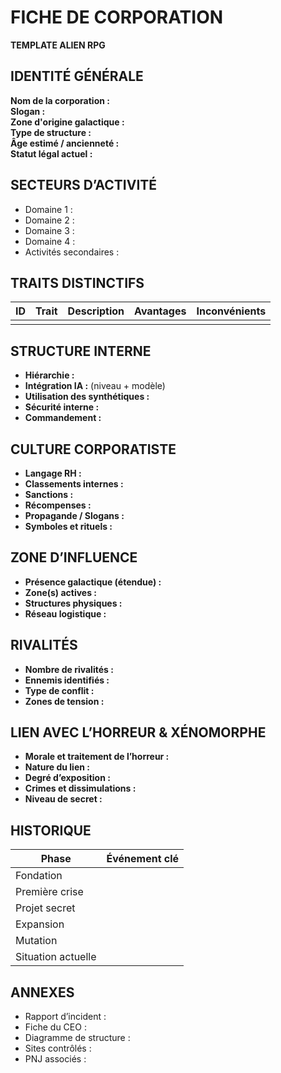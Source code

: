 # FICHE DE CORPORATION

**TEMPLATE ALIEN RPG**

## IDENTITÉ GÉNÉRALE
**Nom de la corporation :**  
**Slogan :**  
**Zone d'origine galactique :**  
**Type de structure :**  
**Âge estimé / ancienneté :**  
**Statut légal actuel :**  

## SECTEURS D’ACTIVITÉ
- Domaine 1 :
- Domaine 2 :
- Domaine 3 :
- Domaine 4 :
- Activités secondaires :

## TRAITS DISTINCTIFS
| ID | Trait                  | Description                        | Avantages            | Inconvénients         |
|----|------------------------|------------------------------------|----------------------|------------------------|
|    |                        |                                    |                      |                        |

## STRUCTURE INTERNE
- **Hiérarchie :**
- **Intégration IA :** (niveau + modèle)
- **Utilisation des synthétiques :**
- **Sécurité interne :**
- **Commandement :**

## CULTURE CORPORATISTE
- **Langage RH :**
- **Classements internes :**
- **Sanctions :**
- **Récompenses :**
- **Propagande / Slogans :**
- **Symboles et rituels :**

## ZONE D’INFLUENCE
- **Présence galactique (étendue) :**
- **Zone(s) actives :**
- **Structures physiques :**
- **Réseau logistique :**

## RIVALITÉS
- **Nombre de rivalités :**
- **Ennemis identifiés :**
- **Type de conflit :**
- **Zones de tension :**

## LIEN AVEC L’HORREUR & XÉNOMORPHE
- **Morale et traitement de l’horreur :**
- **Nature du lien :**
- **Degré d’exposition :**
- **Crimes et dissimulations :**
- **Niveau de secret :**

## HISTORIQUE
| Phase                  | Événement clé                                               |
|------------------------|-------------------------------------------------------------|
| Fondation              |                                                             |
| Première crise         |                                                             |
| Projet secret          |                                                             |
| Expansion              |                                                             |
| Mutation               |                                                             |
| Situation actuelle     |                                                             |

## ANNEXES
- Rapport d’incident :
- Fiche du CEO :
- Diagramme de structure :
- Sites contrôlés :
- PNJ associés :
